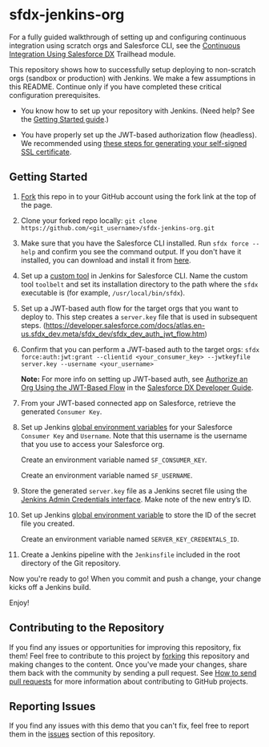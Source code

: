 # sfdx-jenkins-org

For a fully guided walkthrough of setting up and configuring continuous integration using scratch orgs and Salesforce CLI, see the [Continuous Integration Using Salesforce DX](https://trailhead.salesforce.com/modules/sfdx_travis_ci) Trailhead module.

This repository shows how to successfully setup deploying to non-scratch orgs (sandbox or production) with Jenkins. We make a few assumptions in this README. Continue only if you have completed these critical configuration prerequisites.

- You know how to set up your repository with Jenkins. (Need help? See the [Getting Started guide](https://jenkins.io/doc/pipeline/tour/getting-started/).)

- You have properly set up the JWT-based authorization flow (headless). We recommended using [these steps for generating your self-signed SSL certificate](https://devcenter.heroku.com/articles/ssl-certificate-self). 

## Getting Started
1) [Fork](http://help.github.com/fork-a-repo/) this repo in to your GitHub account using the fork link at the top of the page.

2) Clone your forked repo locally: `git clone https://github.com/<git_username>/sfdx-jenkins-org.git`

3) Make sure that you have the Salesforce CLI installed. Run `sfdx force --help` and confirm you see the command output. If you don't have it installed, you can download and install it from [here](https://developer.salesforce.com/tools/sfdxcli).

4) Set up a [custom tool](https://wiki.jenkins.io/display/JENKINS/Custom+Tools+Plugin) in Jenkins for Salesforce CLI. Name the custom tool `toolbelt` and set its installation directory to the path where the `sfdx` executable is (for example, `/usr/local/bin/sfdx`).

5) Set up a JWT-based auth flow for the target orgs that you want to deploy to. This step creates a `server.key` file that is used in subsequent steps.
(https://developer.salesforce.com/docs/atlas.en-us.sfdx_dev.meta/sfdx_dev/sfdx_dev_auth_jwt_flow.htm)  

6) Confirm that you can perform a JWT-based auth to the target orgs: `sfdx force:auth:jwt:grant --clientid <your_consumer_key> --jwtkeyfile server.key --username <your_username>`

   **Note:** For more info on setting up JWT-based auth, see [Authorize an Org Using the JWT-Based Flow](https://developer.salesforce.com/docs/atlas.en-us.sfdx_dev.meta/sfdx_dev/sfdx_dev_auth_jwt_flow.htm) in the [Salesforce DX Developer Guide](https://developer.salesforce.com/docs/atlas.en-us.sfdx_dev.meta/sfdx_dev).
  
7) From your JWT-based connected app on Salesforce, retrieve the generated `Consumer Key`.

8) Set up Jenkins [global environment variables](https://wiki.jenkins.io/display/JENKINS/Global+Variable+String+Parameter+Plugin) for your Salesforce `Consumer Key` and `Username`. Note that this username is the username that you use to access your Salesforce org.

    Create an environment variable named `SF_CONSUMER_KEY`.

    Create an environment variable named `SF_USERNAME`.

9) Store the generated `server.key` file as a Jenkins secret file using the [Jenkins Admin Credentials interface](https://wiki.jenkins.io/display/JENKINS/Credentials+Binding+Plugin). Make note of the new entry’s ID.

10) Set up Jenkins [global environment variable](https://wiki.jenkins.io/display/JENKINS/Global+Variable+String+Parameter+Plugin) to store the ID of the secret file you created.

    Create an environment variable named `SERVER_KEY_CREDENTALS_ID`.

11) Create a Jenkins pipeline with the `Jenkinsfile` included in the root directory of the Git repository.

Now you're ready to go! When you commit and push a change, your change kicks off a Jenkins build.

Enjoy!

## Contributing to the Repository ###

If you find any issues or opportunities for improving this repository, fix them! Feel free to contribute to this project by [forking](http://help.github.com/fork-a-repo/) this repository and making changes to the content. Once you've made your changes, share them back with the community by sending a pull request. See [How to send pull requests](http://help.github.com/send-pull-requests/) for more information about contributing to GitHub projects.

## Reporting Issues ###

If you find any issues with this demo that you can't fix, feel free to report them in the [issues](https://github.com/forcedotcom/sfdx-jenkins-org/issues) section of this repository.
